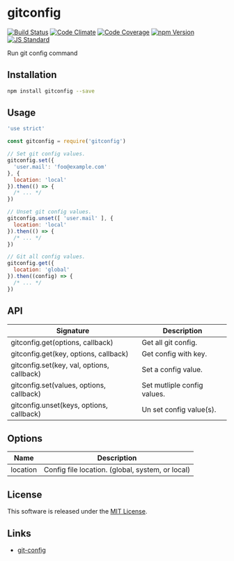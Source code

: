 gitconfig
==========

<!---
This file is generated by ape-tmpl. Do not update manually.
--->

<!-- Badge Start -->
<a name="badges"></a>

[![Build Status][bd_travis_shield_url]][bd_travis_url]
[![Code Climate][bd_codeclimate_shield_url]][bd_codeclimate_url]
[![Code Coverage][bd_codeclimate_coverage_shield_url]][bd_codeclimate_url]
[![npm Version][bd_npm_shield_url]][bd_npm_url]
[![JS Standard][bd_standard_shield_url]][bd_standard_url]

[bd_repo_url]: https://github.com/okunishinishi/node-gitconfig
[bd_travis_url]: http://travis-ci.org/okunishinishi/node-gitconfig
[bd_travis_shield_url]: http://img.shields.io/travis/okunishinishi/node-gitconfig.svg?style=flat
[bd_license_url]: https://github.com/okunishinishi/node-gitconfig/blob/master/LICENSE
[bd_codeclimate_url]: http://codeclimate.com/github/okunishinishi/node-gitconfig
[bd_codeclimate_shield_url]: http://img.shields.io/codeclimate/github/okunishinishi/node-gitconfig.svg?style=flat
[bd_codeclimate_coverage_shield_url]: http://img.shields.io/codeclimate/coverage/github/okunishinishi/node-gitconfig.svg?style=flat
[bd_gemnasium_url]: https://gemnasium.com/okunishinishi/node-gitconfig
[bd_gemnasium_shield_url]: https://gemnasium.com/okunishinishi/node-gitconfig.svg
[bd_npm_url]: http://www.npmjs.org/package/gitconfig
[bd_npm_shield_url]: http://img.shields.io/npm/v/gitconfig.svg?style=flat
[bd_standard_url]: http://standardjs.com/
[bd_standard_shield_url]: https://img.shields.io/badge/code%20style-standard-brightgreen.svg

<!-- Badge End -->


<!-- Description Start -->
<a name="description"></a>

Run git config command

<!-- Description End -->


<!-- Overview Start -->
<a name="overview"></a>



<!-- Overview End -->


<!-- Sections Start -->
<a name="sections"></a>

<!-- Section from "doc/guides/01.Installation.md.hbs" Start -->

<a name="section-doc-guides-01-installation-md"></a>
Installation
-----

```bash
npm install gitconfig --save
```


<!-- Section from "doc/guides/01.Installation.md.hbs" End -->

<!-- Section from "doc/guides/02.Usage.md.hbs" Start -->

<a name="section-doc-guides-02-usage-md"></a>
Usage
---------

```javascript
'use strict'

const gitconfig = require('gitconfig')

// Set git config values.
gitconfig.set({
  'user.mail': 'foo@example.com'
}, {
  location: 'local'
}).then(() => {
  /* ... */
})

// Unset git config values.
gitconfig.unset([ 'user.mail' ], {
  location: 'local'
}).then(() => {
  /* ... */
})

// Git all config values.
gitconfig.get({
  location: 'global'
}).then((config) => {
  /* ... */
})
```


<!-- Section from "doc/guides/02.Usage.md.hbs" End -->

<!-- Section from "doc/guides/03.API.md.hbs" Start -->

<a name="section-doc-guides-03-a-p-i-md"></a>
API
---

| Signature | Description |
| --------- | ----------- |
| gitconfig.get(options, callback) | Get all git config. |
| gitconfig.get(key, options, callback) | Get config with key. |
| gitconfig.set(key, val, options, callback) | Set a config value. |
| gitconfig.set(values, options, callback) | Set mutliple config values. |
| gitconfig.unset(keys, options, callback) | Un set config value(s). |


Options
-------

| Name | Description |
| ---- | ----- |
| location | Config file location. (global, system, or local) |



<!-- Section from "doc/guides/03.API.md.hbs" End -->


<!-- Sections Start -->


<!-- LICENSE Start -->
<a name="license"></a>

License
-------
This software is released under the [MIT License](https://github.com/okunishinishi/node-gitconfig/blob/master/LICENSE).

<!-- LICENSE End -->


<!-- Links Start -->
<a name="links"></a>

Links
------

+ [git-config](https://git-scm.com/docs/git-config)

<!-- Links End -->
